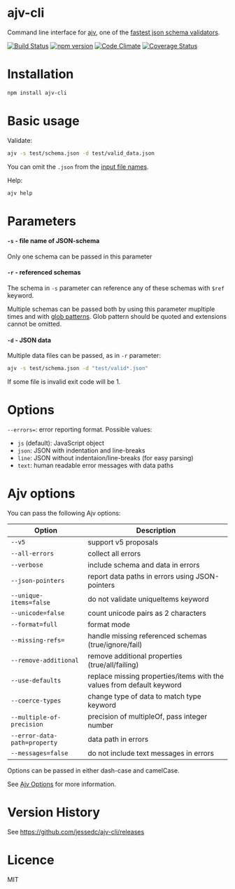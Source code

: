 # ajv-cli

Command line interface for [ajv](https://github.com/epoberezkin/ajv), one of the [fastest json schema validators](https://github.com/ebdrup/json-schema-benchmark).

[![Build Status](https://travis-ci.org/epoberezkin/ajv-cli.svg?branch=master)](https://travis-ci.org/epoberezkin/ajv-cli)
[![npm version](https://badge.fury.io/js/ajv-cli.svg)](https://www.npmjs.com/package/ajv-cli)
[![Code Climate](https://codeclimate.com/github/epoberezkin/ajv-cli/badges/gpa.svg)](https://codeclimate.com/github/epoberezkin/ajv-cli)
[![Coverage Status](https://coveralls.io/repos/epoberezkin/ajv-cli/badge.svg?branch=master&service=github)](https://coveralls.io/github/epoberezkin/ajv-cli?branch=master)


# Installation

```sh
npm install ajv-cli
```


# Basic usage

Validate:

```sh
ajv -s test/schema.json -d test/valid_data.json
```

You can omit the `.json` from the [input file names](https://nodejs.org/api/modules.html#modules_file_modules). 

Help:

```sh
ajv help
```


# Parameters

#### `-s` - file name of JSON-schema

Only one schema can be passed in this parameter


#### `-r` - referenced schemas

The schema in `-s` parameter can reference any of these schemas with `$ref` keyword.

Multiple schemas can be passed both by using this parameter mupltiple times and with [glob patterns](https://github.com/isaacs/node-glob#glob-primer). Glob pattern should be quoted and extensions cannot be omitted.


#### `-d` - JSON data

Multiple data files can be passed, as in `-r` parameter:

```sh
ajv -s test/schema.json -d "test/valid*.json"
```

If some file is invalid exit code will be 1.


# Options

`--errors=`: error reporting format. Possible values:

- `js` (default): JavaScript object
- `json`: JSON with indentation and line-breaks
- `line`: JSON without indentaion/line-breaks (for easy parsing)
- `text`: human readable error messages with data paths


# Ajv options

You can pass the following Ajv options:

|Option|Description|
|---|---|
|`--v5`|support v5 proposals|
|`--all-errors`|collect all errors|
|`--verbose`|include schema and data in errors|
|`--json-pointers`|report data paths in errors using JSON-pointers|
|`--unique-items=false`|do not validate uniqueItems keyword|
|`--unicode=false`|count unicode pairs as 2 characters|
|`--format=full`|format mode|
|`--missing-refs=`|handle missing referenced schemas (true/ignore/fail)|
|`--remove-additional`|remove additional properties (true/all/failing)|
|`--use-defaults`|replace missing properties/items with the values from default keyword|
|`--coerce-types`|change type of data to match type keyword|
|`--multiple-of-precision`|precision of multipleOf, pass integer number|
|`--error-data-path=property`|data path in errors|
|`--messages=false`|do not include text messages in errors|

Options can be passed in either dash-case and camelCase.

See [Ajv Options](https://github.com/epoberezkin/ajv#options) for more information.


# Version History

See https://github.com/jessedc/ajv-cli/releases


# Licence

MIT

